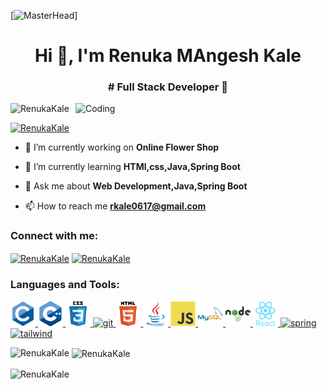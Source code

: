 [![MasterHead](https://theninehertz.com/wp-content/uploads/2020/06/full-stack-development.gif)]
<h1 align="center">Hi 👋, I'm Renuka MAngesh Kale</h1>
<h3 align="center"># Full Stack Developer 🚀</h3>
<img align="right" alt="Coding" width="400" src="https://media.tenor.com/rePDfDWO3XoAAAAd/hacking.gif">

<p align="left"> <img src="https://komarev.com/ghpvc/?username=RenukaKale&label=Profile%20views&color=0e75b6&style=flat" alt="RenukaKale" /> </p>

<p align="left"> <a href="https://twitter.com/RenukaKale" target="blank"><img src="https://img.shields.io/twitter/follow/RenukaKale?logo=twitter&style=for-the-badge" alt="RenukaKale" /></a> </p>

- 🔭 I’m currently working on **Online Flower Shop**

- 🌱 I’m currently learning **HTMl,css,Java,Spring Boot**

- 💬 Ask me about **Web Development,Java,Spring Boot**

- 📫 How to reach me **rkale0617@gmail.com**
<h3 align="left">Connect with me:</h3>
<p align="left">
<a href="https://twitter.com/RenukaKale" target="blank"><img align="center" src="https://raw.githubusercontent.com/rahuldkjain/github-profile-readme-generator/master/src/images/icons/Social/twitter.svg" alt="RenukaKale" height="30" width="40" /></a>
<a href="https://linkedin.com/in/RenukaKale" target="blank"><img align="center" src="https://raw.githubusercontent.com/rahuldkjain/github-profile-readme-generator/master/src/images/icons/Social/linked-in-alt.svg" alt="RenukaKale" height="30" width="40" /></a>
</p>

<h3 align="left">Languages and Tools:</h3>
<p align="left"> <a href="https://www.cprogramming.com/" target="_blank" rel="noreferrer"> <img src="https://raw.githubusercontent.com/devicons/devicon/master/icons/c/c-original.svg" alt="c" width="40" height="40"/> </a> <a href="https://www.w3schools.com/cpp/" target="_blank" rel="noreferrer"> <img src="https://raw.githubusercontent.com/devicons/devicon/master/icons/cplusplus/cplusplus-original.svg" alt="cplusplus" width="40" height="40"/> </a> <a href="https://www.w3schools.com/css/" target="_blank" rel="noreferrer"> <img src="https://raw.githubusercontent.com/devicons/devicon/master/icons/css3/css3-original-wordmark.svg" alt="css3" width="40" height="40"/> </a> <a href="https://git-scm.com/" target="_blank" rel="noreferrer"> <img src="https://www.vectorlogo.zone/logos/git-scm/git-scm-icon.svg" alt="git" width="40" height="40"/> </a> <a href="https://www.w3.org/html/" target="_blank" rel="noreferrer"> <img src="https://raw.githubusercontent.com/devicons/devicon/master/icons/html5/html5-original-wordmark.svg" alt="html5" width="40" height="40"/> </a> <a href="https://www.java.com" target="_blank" rel="noreferrer"> <img src="https://raw.githubusercontent.com/devicons/devicon/master/icons/java/java-original.svg" alt="java" width="40" height="40"/> </a> <a href="https://developer.mozilla.org/en-US/docs/Web/JavaScript" target="_blank" rel="noreferrer"> <img src="https://raw.githubusercontent.com/devicons/devicon/master/icons/javascript/javascript-original.svg" alt="javascript" width="40" height="40"/> </a> <a href="https://www.mysql.com/" target="_blank" rel="noreferrer"> <img src="https://raw.githubusercontent.com/devicons/devicon/master/icons/mysql/mysql-original-wordmark.svg" alt="mysql" width="40" height="40"/> </a> <a href="https://nodejs.org" target="_blank" rel="noreferrer"> <img src="https://raw.githubusercontent.com/devicons/devicon/master/icons/nodejs/nodejs-original-wordmark.svg" alt="nodejs" width="40" height="40"/> </a> <a href="https://reactjs.org/" target="_blank" rel="noreferrer"> <img src="https://raw.githubusercontent.com/devicons/devicon/master/icons/react/react-original-wordmark.svg" alt="react" width="40" height="40"/> </a> <a href="https://spring.io/" target="_blank" rel="noreferrer"> <img src="https://www.vectorlogo.zone/logos/springio/springio-icon.svg" alt="spring" width="40" height="40"/> </a> <a href="https://tailwindcss.com/" target="_blank" rel="noreferrer"> <img src="https://www.vectorlogo.zone/logos/tailwindcss/tailwindcss-icon.svg" alt="tailwind" width="40" height="40"/> </a> </p>

<p><img align="left" src="https://github-readme-stats.vercel.app/api/top-langs?username=RenukaKale&show_icons=true&locale=en&layout=compact" alt="RenukaKale" /></p>

<p>&nbsp;<img align="center" src="https://github-readme-stats.vercel.app/api?username=RenukaKale&show_icons=true&locale=en" alt="RenukaKale" /></p>

<p><img align="center" src="https://github-readme-streak-stats.herokuapp.com/?user=RenukaKale&" alt="RenukaKale" /></p>
